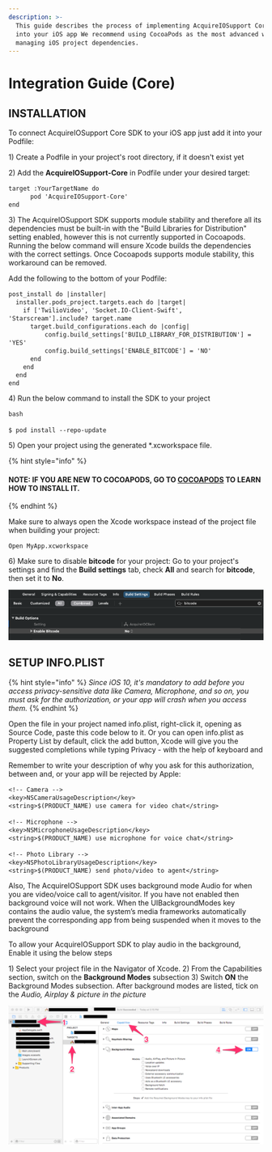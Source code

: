 ```yaml
---
description: >-
  This guide describes the process of implementing AcquireIOSupport Core SDK
  into your iOS app We recommend using CocoaPods as the most advanced way of
  managing iOS project dependencies.
---
```


# Integration Guide \(Core\)

## INSTALLATION

To connect AcquireIOSupport Core SDK to your iOS app just add it into your Podfile:

1\) Create a Podfile in your project's root directory, if it doesn't exist yet

2\) Add the **AcquireIOSupport-Core** in Podfile under your desired target:

```markup
target :YourTargetName do
      pod 'AcquireIOSupport-Core'
end
```

3\) The AcquireIOSupport SDK supports module stability and therefore all its dependencies must be built-in with the "Build Libraries for Distribution" setting enabled, however this is not currently supported in Cocoapods. Running the below command will ensure Xcode builds the dependencies with the correct settings. Once Cocoapods supports module stability, this workaround can be removed.

Add the following to the bottom of your Podfile:

```markup
post_install do |installer|
  installer.pods_project.targets.each do |target|
    if ['TwilioVideo', 'Socket.IO-Client-Swift', 'Starscream'].include? target.name
      target.build_configurations.each do |config|
          config.build_settings['BUILD_LIBRARY_FOR_DISTRIBUTION'] = 'YES'
          config.build_settings['ENABLE_BITCODE'] = 'NO'
      end
    end
  end
end
```

4\) Run the below command to install the SDK to your project

```markup
bash

$ pod install --repo-update
```

5\) Open your project using the generated \*.xcworkspace file.

{% hint style="info" %}
#### **NOTE:** IF YOU ARE NEW TO COCOAPODS, GO TO [COCOAPODS](https://cocoapods.org/) TO LEARN HOW TO INSTALL IT. <a id="note-if-you-are-new-to-cocoapods-go-to-cocoapods-to-learn-how-to-install-it"></a>
{% endhint %}

Make sure to always open the Xcode workspace instead of the project file when building your project:

```markup
Open MyApp.xcworkspace
```

6\) Make sure to disable **bitcode** for your project: Go to your project's settings and find the **Build settings** tab, check **All** and search for **bitcode**, then set it to **No**.

![](../../../.gitbook/assets/bitcode_setting.png)

## SETUP INFO.PLIST

{% hint style="info" %}
 _Since iOS 10, it's mandatory to add before you access privacy-sensitive data like Camera, Microphone, and so on, you must ask for the authorization, or your app will crash when you access them._
{% endhint %}

Open the file in your project named info.plist, right-click it, opening as Source Code, paste this code below to it. Or you can open info.plist as Property List by default, click the add button, Xcode will give you the suggested completions while typing Privacy - with the help of keyboard and 

Remember to write your description of  why you ask for this authorization, between and, or your app will be rejected by Apple:

```markup
<!-- Camera -->
<key>NSCameraUsageDescription</key>
<string>$(PRODUCT_NAME) use camera for video chat</string>

<!-- Microphone -->
<key>NSMicrophoneUsageDescription</key>
<string>$(PRODUCT_NAME) use microphone for voice chat</string>

<!-- Photo Library -->
<key>NSPhotoLibraryUsageDescription</key>
<string>$(PRODUCT_NAME) send photo/video to agent</string>
```

Also, The AcquireIOSupport SDK uses background mode Audio for when you are video/voice call to agent/visitor. If you have not enabled then background voice will not work. When the UIBackgroundModes key contains the audio value, the system’s media frameworks automatically prevent the corresponding app from being suspended when it moves to the background

To allow your AcquireIOSupport SDK to play audio in the background, Enable it using the below steps

1\) Select your project file in the Navigator of Xcode. 2\) From the Capabilities section, switch on the **Background Modes** subsection 3\) Switch **ON** the Background Modes subsection. After background modes are listed, tick on the _Audio, Airplay & picture in the picture_

![](../../../.gitbook/assets/new_enablebackgroundcapability.png)

